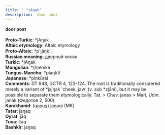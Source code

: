 ```yaml
---
title: " *jAŋak"
description:  door post
---
```

<p data-pagefind-weight="0.5">
<strong> door post</strong><br><br>
<strong>Proto-Turkic</strong>:  *jAŋak<br>
<strong>Altaic etymology</strong>:  Altaic etymology<br>
<strong> Proto-Altaic</strong>:  *p`i̯àŋk`i<br>
<strong>Russian meaning</strong>:  дверной косяк<br>
<strong>Turkic</strong>:  *jAŋak<br>
<strong>Mongolian</strong>:  *(h)enike<br>
<strong>Tungus-Manchu</strong>:  *piaŋkV<br>
<strong>Japanese</strong>:  *pìnkùrái<br>
<strong>Comments</strong>:  DT 948, ЭСТЯ 4, 123-124. The root is traditionally considered merely a variant of *jạjŋak 'cheek, jaw' (v. sub *zi̯ā̀ni), but it may be possible to separate them etymologically. Tat. > Chuv. janax > Mari, Udm. janak (Федотов 2, 500).<br>
<strong>Karakhanid</strong>:  (qapuɣ) jaŋaqɨ (MK)<br>
<strong>Tatar</strong>:  jaŋaq<br>
<strong>Oyrat</strong>:  jāq<br>
<strong>Tuva</strong>:  čāq<br>
<strong>Bashkir</strong>:  jaŋaq<br>

</p>
